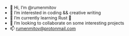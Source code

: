 - 👋 Hi, I’m @rumenmitov
- 👀 I’m interested in coding && creative writing
- 🌱 I’m currently learning Rust 🦀
- 💞️ I’m looking to collaborate on some interesting projects
- 📫 rumenmitov@protonmail.com

<!---
rumenmitov/rumenmitov is a ✨ special ✨ repository because its `README.md` (this file) appears on your GitHub profile.
You can click the Preview link to take a look at your changes.
--->

